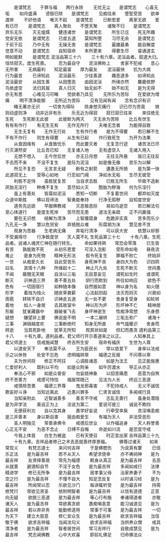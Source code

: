 <!-- { "loadSidebar": true } -->
　　是谓梵志　　于罪与福　　两行永除
　　无忧无尘　　是谓梵志　　心喜无垢
　　如月盛满　　谤毁已除　　是谓梵志
　　见痴往来　　堕堑受苦　　欲单渡岸
　　不好他语　　唯灭不起　　是谓梵志
　　已断恩爱　　离家无欲　　爱有已尽
　　是谓梵志　　离人聚处　　不堕天聚
　　诸聚不归　　是谓梵志　　弃乐无乐
　　灭无熅燸　　健违诸世　　是谓梵志
　　所生已讫　　死无所趣　　觉安无依
　　是谓梵志　　已度五道　　莫知所堕
　　习尽无余　　是谓梵志　　于前于后
　　乃中无有　　无操无舍　　是谓梵志
　　最雄最勇　　能自解度　　觉意不动
　　是谓梵志　　自知宿命　　本所更来
　　得要生尽　　睿通道玄　　明如能默
　　是谓梵志
泥洹品第三十六
　　三十有六章。泥洹品者。叙道大归。恬惔寂灭。度生死畏。
　　忍为最自守　　泥洹佛称上
　　舍家不犯戒　　息心无所害
　　无病最利　　知足最富　　厚为最友
　　泥洹最快　　饥为大病　　行为最苦
　　已谛知此　　泥洹最乐　　少往善道
　　趣恶道多　　如谛知此　　泥洹最安
　　从因生善　　从因堕恶　　由因泥洹
　　所缘亦然　　麋鹿依野　　鸟依虚空
　　法归其报　　真人归灭　　始无如不
　　始不如无　　是为无得　　亦无有思
　　心难见习可睹　　觉欲者乃具见
　　无所乐为苦际　　在爱欲为增痛
　　明不清净能御　　无所近为苦际
　　见有见闻有闻　　念有念识有识
　　睹无著亦无识　　一切舍为得际
　　除身想灭痛行　　识已尽为苦竟
　　猗则动虚则净　　动非近非有乐
　　乐无近为得寂　　寂已寂已往来
　　来往绝无生死　　生死断无此彼
　　此彼断为两灭　　灭无余为苦除
　　比丘有世生　　有有有作行
　　有无生无有　　无作无所行
　　夫唯无念者　　为能得自致
　　无生无复有　　无作无行处
　　生有作行者　　是为不得要
　　若已解不生　　不有不作行
　　则生有得要　　从生有已起
　　作行致死生　　为开为法果
　　从食因缘有　　从食致忧乐
　　而此要灭者　　无复念行迹
　　诸苦法已尽　　行灭湛然安
　　比丘吾已知　　无复诸入地
　　无有虚空入　　无诸入用入
　　无想不想入　　无今世后世
　　亦无日月想　　无往无所悬
　　我已无往反　　不去而不来
　　不没不复生　　是际为泥洹
　　如是像无像　　苦乐为以解
　　所见不复恐　　无言言无疑
　　断有之射箭　　遘愚无所猗
　　是为第一快　　此道寂无上
　　受辱心如地　　行忍如门阈
　　净如水无垢　　生尽无彼受
　　利胜不足恃　　虽胜犹复苦
　　当自求去胜　　已胜无所生
　　毕故不造新　　厌胎无淫行
　　种燋不复生　　意尽如火灭
　　胞胎为秽海　　何为乐淫行
　　虽上有善处　　皆莫如泥洹
　　悉知一切断　　不复着世间
　　都弃如灭度　　众道中斯胜
　　佛以现谛法　　智勇能奉持
　　行净无瑕秽　　自知度世安
　　道务先远欲　　早服佛教戒
　　灭恶极恶际　　易如鸟逝空
　　若已解法句　　至心体道行
　　是度生死岸　　苦尽而无患
　　道法无亲疏　　正不问羸强
　　要在无识想　　结解为清净
　　上智餍腐身　　危跪非实真
　　苦多而乐少　　九孔无一净
　　慧以危贸安　　弃猗脱众难
　　形腐销为沫　　慧见舍不贪
　　观身为苦器　　生老病无痛
　　弃垢行清净　　可以获大安
　　依慧以却邪　　不受漏得尽
　　行净致度世　　天人莫不礼
生死品第三十七
　　十有八章。生死品者。说诸人魂灵亡神在随行转生。
　　命如果待熟　　常恐会零落
　　已生皆有苦　　孰能致不死
　　从初乐恩爱　　可淫入泡影
　　受形命如电　　昼夜流难止
　　是身为死物　　精神无形法
　　假令死复生　　罪福不败亡
　　终始非一世　　从痴爱久长
　　自此受苦乐　　身死神不丧
　　身四大为色　　识四阴曰名
　　其情十八种　　所缘起十二
　　神止凡九处　　生死不断灭
　　世间愚不闻　　蔽闇无天眼
　　自涂以三垢　　无目意妄见
　　谓死如生时　　或谓死断灭
　　识神造三界　　善不善五处
　　阴行而默到　　所往如响应
　　欲色不色有　　一切因宿行
　　如种随本像　　自然报如意
　　神以身为名　　如火随形字
　　着烛为烛火　　随炭草粪薪
　　心法起则起　　法灭而则灭
　　兴衰如雨雹　　转转不自识
　　识神走五道　　无一处不更
　　舍身复受身　　如轮转着地
　　如人一身居　　去其故室中
　　神以形为庐　　形坏神不亡
　　精神居形躯　　犹雀藏器中
　　器破雀飞去　　身坏神逝生
　　性痴净常想　　乐身想疑想
　　嫌望非上要　　佛说是不明
　　一本二展转　　三垢五弥广
　　诸海十三事　　渊销越度欢
　　三事断绝时　　知身无所直
　　命气熅暖识　　舍身而转逝
　　当其死卧地　　犹草无所知
　　观其状如是　　但幻而愚贪
道利品第三十八
　　十有九章。道利品者。君父师行开示善道率之以正。
　　人知奉其上　　君父师道士
　　信戒施闻慧　　终吉所生安
　　宿命有福庆　　生世为人尊
　　以道安天下　　奉法莫不从
　　王为臣民长　　常以慈爱下
　　身率以法戒　　示之以休咎
　　处安不忘危　　虑明福转厚
　　福德之反报　　不问尊以卑
　　夫为世间将　　修正不阿抂
　　心调胜诸恶　　如是为法王
　　见正能施惠　　仁爱好利人
　　既利以平均　　如是众附亲
　　如牛厉渡水　　导正从亦正
　　奉法心不邪　　如是众普安
　　勿妄娆神象　　以招苦痛患
　　恶意为自煞　　终不至善方
　　戒德可恃怙　　福报常随己
　　见法为人长　　终远三恶道
　　戒慎除苦畏　　福德三界尊
　　鬼龙邪毒害　　不犯持戒人
　　无义不诚信　　欺妄好斗诤
　　当知远离此　　近愚兴罪多
　　仁贤言诚信　　多闻戒行具
　　当知亲附此　　近智诚善多
　　善言不守戒　　志乱无善行
　　虽身处潜隐　　是为非学法
　　美说正为上　　法说为第二
　　爱说可彼三　　诚说不欺四
　　无便获利刃　　自以克其身
　　愚学好妄说　　行牵受幸戾
　　贪淫嗔恚痴　　是三非善本
　　身以斯自害　　报由痴爱生
　　有福为天人　　非法受恶形
　　圣人明独见　　常善承佛令
　　戒德后世业　　以作福追身
　　天人称誉善　　心正无不安
　　为恶不念止　　日缚不自悔
　　命逝如川流　　是恐宜守戒
　　今我上体首　　白生为被盗
　　已有天使召　　时正宜出家
吉祥品第三十九
　　十有九章。吉祥品者修己之术去恶就善终厚景福。
　　佛尊过诸天　　如来常现义
　　有梵志道士　　来问何吉祥
　　于是佛愍伤　　为说真有要
　　已信乐正法　　是为最吉祥
　　若不从天人　　希望求侥幸
　　亦不祷祠神　　是为最吉祥
　　友贤择善居　　常先为福德
　　敕身从真正　　是为最吉祥
　　去恶从就善　　避酒知自节
　　不淫于女色　　是为最吉祥
　　多闻如戒行　　法律精进学
　　修已无所争　　是为最吉祥
　　居孝事父母　　治家养妻子
　　不为空之行　　是为最吉祥
　　不慢不自大　　知足念反复
　　以时诵习经　　是为最吉祥
　　所闻常以忍　　乐欲见沙门
　　每讲辄听受　　是为最吉祥
　　持斋修梵行　　常欲见贤圣
　　依附明智者　　是为最吉祥
　　以信有道德　　正意向无疑
　　欲脱三恶道　　是为最吉祥
　　等心行布施　　奉诸得道者
　　亦敬诸天人　　是为最吉祥
　　常欲离贪欲　　愚痴嗔恚意
　　能习诚道见　　是为最吉祥
　　若以弃非务　　能勤修道用
　　常事于可事　　是为最吉祥
　　一切为天下　　建立大慈意
　　修仁安众生　　是为最吉祥
　　欲求吉祥福　　当信敬于佛
　　欲求吉祥福　　当闻法句义
　　欲求吉祥福　　当供养众僧
　　戒具清净者　　是为最吉祥
　　智者居世间　　常习吉祥行
　　自致成慧见　　是为最吉祥
　　梵志闻佛教　　心中大欢喜
　　即前礼佛足　　归命佛法众

